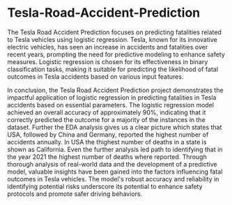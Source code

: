 # Tesla-Road-Accident-Prediction
The Tesla Road Accident Prediction focuses on predicting fatalities related to Tesla vehicles using logistic regression. 
Tesla, known for its innovative electric vehicles, has seen an increase in accidents and fatalities over recent years, prompting the need for predictive modeling to enhance safety measures. 
Logistic regression is chosen for its effectiveness in binary classification tasks, making it suitable for predicting the likelihood of fatal outcomes in Tesla accidents based on various input features.


In conclusion, the Tesla Road Accident Prediction project demonstrates the impactful application of logistic regression in predicting fatalities in Tesla accidents based on essential parameters. 
The logistic regression model achieved an overall accuracy of approximately 90%, indicating that it correctly predicted the outcome for a majority of the instances in the dataset. Further the EDA analysis gives us a clear picture which states that USA, followed by China and Germany, reported the highest number of accidents annually. 
In USA the thighest number of deaths in a state is shown as California. 
Even the further analysis led path to identifying that in the year 2021  the highest number of deaths  where reported.
Through thorough analysis of real-world data and the development of a predictive model, valuable insights have been gained into the factors influencing fatal outcomes in Tesla vehicles.
The model's robust accuracy and reliability in identifying potential risks underscore its potential to enhance safety protocols and promote safer driving behaviors.
